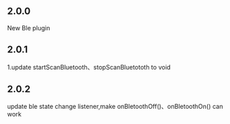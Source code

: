 ## 2.0.0

New Ble plugin

## 2.0.1

1.update startScanBluetooth、stopScanBluetototh to void

## 2.0.2

update ble state change listener,make onBletoothOff()、onBletoothOn() can work

